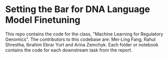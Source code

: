 # Setting the Bar for DNA Language Model Finetuning

This repo contains the code for the class, "Machine Learning for Regulatory Genomics". The contributors to this codebase are: Mei-Ling Fang, Rahul Shrestha, Ibrahim Ebrar Yurt and Arina Zemchyk. Each folder or notebook contains the code for each downstream task from the report.
